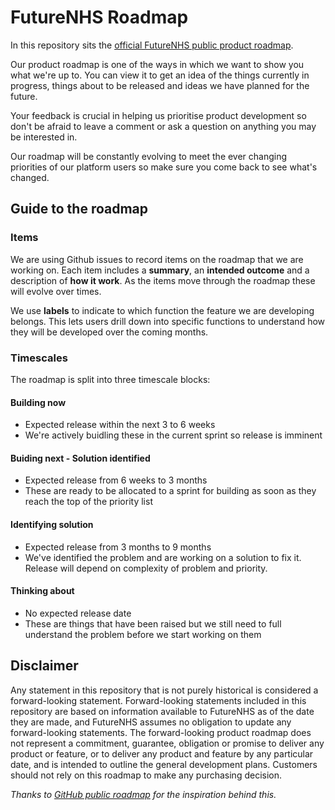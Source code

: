 # FutureNHS Roadmap
In this repository sits the [official FutureNHS public product roadmap](https://github.com/nhsengland/futurenhs-roadmap/projects/1).

Our product roadmap is one of the ways in which we want to show you what we're up to. You can view it to get an idea of the things currently in progress, things about to be released and ideas we have planned for the future.

Your feedback is crucial in helping us prioritise product development so don't be afraid to leave a comment or ask a question on anything you may be interested in.

Our roadmap will be constantly evolving to meet the ever changing priorities of our platform users so make sure you come back to see what's changed.

## Guide to the roadmap

### Items
We are using Github issues to record items on the roadmap that we are working on. Each item includes a **summary**, an **intended outcome** and a description of **how it work**. As the items move through the roadmap these will evolve over times.

We use **labels** to indicate to which function the feature we are developing belongs. This lets users drill down into specific functions to understand how they will be developed over the coming months.

### Timescales

The roadmap is split into three timescale blocks:
#### Building now 
- Expected release within the next 3 to 6 weeks
- We're actively buidling these in the current sprint so release is imminent

#### Buiding next - Solution identified
- Expected release from 6 weeks to 3 months
- These are ready to be allocated to a sprint for building as soon as they reach the top of the priority list

#### Identifying solution
- Expected release from 3 months to 9 months
- We've identified the problem and are working on a solution to fix it. Release will depend on complexity of problem and priority.

#### Thinking about
- No expected release date
- These are things that have been raised but we still need to full understand the problem before we start working on them


## Disclaimer
Any statement in this repository that is not purely historical is considered a forward-looking statement. Forward-looking statements included in this repository are based on information available to FutureNHS as of the date they are made, and FutureNHS assumes no obligation to update any forward-looking statements. The forward-looking product roadmap does not represent a commitment, guarantee, obligation or promise to deliver any product or feature, or to deliver any product and feature by any particular date, and is intended to outline the general development plans. Customers should not rely on this roadmap to make any purchasing decision.

_Thanks to [GitHub public roadmap](https://github.com/github/roadmap) for the inspiration behind this._

